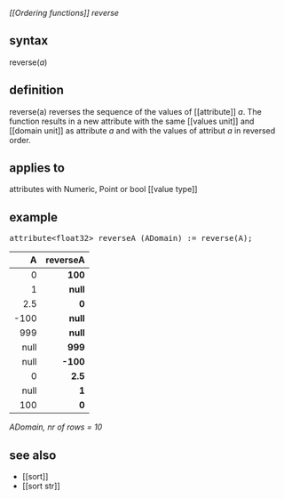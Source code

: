 *[[Ordering functions]] reverse*

## syntax

reverse(*a*)

## definition

reverse(a) reverses the sequence of the values of [[attribute]] *a*. The function results in a new attribute with the same [[values unit]] and [[domain unit]] as attribute *a* and with the values of attribut *a* in reversed order.

## applies to

attributes with Numeric, Point or bool [[value type]]

## example

<pre>
attribute&lt;float32&gt; reverseA (ADomain) := reverse(A);
</pre>

| A    |**reverseA**|
|-----:|-----------:|
| 0    | **100**    |
| 1    | **null**   |
| 2.5  | **0**      |
| -100 | **null**   |
| 999  | **null**   |
| null | **999**    |
| null | **-100**   |
| 0    | **2.5**    |
| null | **1**      |
| 100  | **0**      |

*ADomain, nr of rows = 10*

## see also

- [[sort]]
- [[sort str]]